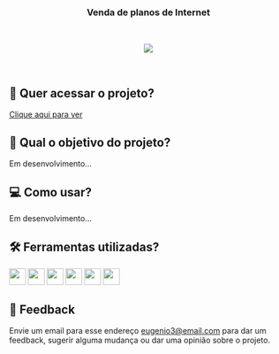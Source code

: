 <h3 align="center">
    Venda de planos de Internet
</h3>
  
<br>
    <p align="center">
        <img src="https://img.shields.io/badge/status-em%20desenvolvimento-orange?style=for-the-badge"/>
    </p>
<br>

## 🔗 Quer acessar o projeto?

[Clique aqui para ver]()

## 🏹 Qual o objetivo do projeto?

Em desenvolvimento...

## 💻 Como usar?

Em desenvolvimento...

## 🛠️ Ferramentas utilizadas?

<div>
  <img height=30 src="https://img.shields.io/badge/HTML5-E34F26?style=for-the-badge&logo=html5&logoColor=white">
  <img height=30 src="https://img.shields.io/badge/CSS3-1572B6?style=for-the-badge&logo=css3&logoColor=white">
  <img height=30 src="https://img.shields.io/badge/JavaScript-F7DF1E?style=for-the-badge&logo=javascript&logoColor=black">
  <img height=30 src="https://img.shields.io/badge/React-20232A?style=for-the-badge&logo=react&logoColor=61DAFB">
  <img height=30 src="https://img.shields.io/badge/TypeScript-007ACC?style=for-the-badge&logo=typescript&logoColor=white">
  <img height=30 src="https://img.shields.io/badge/Vercel-000000?style=for-the-badge&logo=vercel&logoColor=white">
</div>

## 💬 Feedback

Envie um email para esse endereço <eugenio3@email.com> para dar um feedback, sugerir alguma mudança ou dar uma opinião sobre o projeto.
